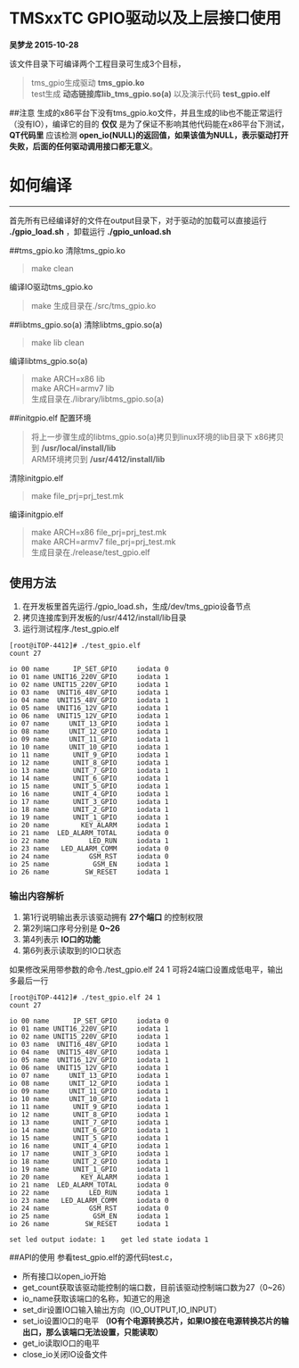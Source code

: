 # TMSxxTC GPIO驱动以及上层接口使用  
**吴梦龙
2015-10-28**

该文件目录下可编译两个工程目录可生成3个目标，
> tms_gpio生成驱动 **tms_gpio.ko**  
  test生成 **动态链接库lib_tms_gpio.so(a)** 以及演示代码 **test_gpio.elf**

##注意
生成的x86平台下没有tms_gpio.ko文件，并且生成的lib也不能正常运行（没有IO），编译它的目的 **仅仅** 是为了保证不影响其他代码能在x86平台下测试， **QT代码里** 应该检测 **open_io(NULL)的返回值，如果该值为NULL，表示驱动打开失败，后面的任何驱动调用接口都无意义**。



# 如何编译
---
首先所有已经编译好的文件在output目录下，对于驱动的加载可以直接运行 **./gpio_load.sh** ，卸载运行 **./gpio_unload.sh**


##tms_gpio.ko
清除tms_gpio.ko
> make clean

编译IO驱动tms_gpio.ko
> make
生成目录在./src/tms_gpio.ko

##libtms_gpio.so(a)
清除libtms_gpio.so(a)
> make lib clean

编译libtms_gpio.so(a)
> make ARCH=x86 lib  
make ARCH=armv7 lib  
生成目录在./library/libtms_gpio.so(a)

##initgpio.elf
配置环境
> 将上一步骤生成的libtms_gpio.so(a)拷贝到linux环境的lib目录下 
x86拷贝到 **/usr/local/install/lib**  
ARM环境拷贝到 **/usr/4412/install/lib**

清除initgpio.elf
> make file_prj=prj_test.mk 

编译initgpio.elf
> make ARCH=x86 file_prj=prj_test.mk  
make ARCH=armv7 file_prj=prj_test.mk  
生成目录在./release/test_gpio.elf

## 使用方法
1. 在开发板里首先运行./gpio_load.sh，生成/dev/tms_gpio设备节点
1. 拷贝连接库到开发板的/usr/4412/install/lib目录
1. 运行测试程序./test_gpio.elf

```
[root@iTOP-4412]# ./test_gpio.elf
count 27

io 00 name      IP_SET_GPIO     iodata 0
io 01 name UNIT16_220V_GPIO     iodata 1
io 02 name UNIT15_220V_GPIO     iodata 1
io 03 name  UNIT16_48V_GPIO     iodata 1
io 04 name  UNIT15_48V_GPIO     iodata 1
io 05 name  UNIT16_12V_GPIO     iodata 1
io 06 name  UNIT15_12V_GPIO     iodata 1
io 07 name     UNIT_13_GPIO     iodata 1
io 08 name     UNIT_12_GPIO     iodata 1
io 09 name     UNIT_11_GPIO     iodata 1
io 10 name     UNIT_10_GPIO     iodata 1
io 11 name      UNIT_9_GPIO     iodata 1
io 12 name      UNIT_8_GPIO     iodata 1
io 13 name      UNIT_7_GPIO     iodata 1
io 14 name      UNIT_6_GPIO     iodata 1
io 15 name      UNIT_5_GPIO     iodata 1
io 16 name      UNIT_4_GPIO     iodata 1
io 17 name      UNIT_3_GPIO     iodata 1
io 18 name      UNIT_2_GPIO     iodata 1
io 19 name      UNIT_1_GPIO     iodata 1
io 20 name        KEY_ALARM     iodata 1
io 21 name  LED_ALARM_TOTAL     iodata 0
io 22 name          LED_RUN     iodata 1
io 23 name   LED_ALARM_COMM     iodata 0
io 24 name          GSM_RST     iodata 0
io 25 name           GSM_EN     iodata 1
io 26 name         SW_RESET     iodata 1
```
### 输出内容解析

1. 第1行说明输出表示该驱动拥有 **27个端口** 的控制权限
1. 第2列端口序号分别是 **0~26**
1. 第4列表示 **IO口的功能**
1. 第6列表示读取到的IO口状态

如果修改采用带参数的命令./test_gpio.elf 24 1 可将24端口设置成低电平，输出多最后一行

```
[root@iTOP-4412]# ./test_gpio.elf 24 1
count 27

io 00 name      IP_SET_GPIO     iodata 0
io 01 name UNIT16_220V_GPIO     iodata 1
io 02 name UNIT15_220V_GPIO     iodata 1
io 03 name  UNIT16_48V_GPIO     iodata 1
io 04 name  UNIT15_48V_GPIO     iodata 1
io 05 name  UNIT16_12V_GPIO     iodata 1
io 06 name  UNIT15_12V_GPIO     iodata 1
io 07 name     UNIT_13_GPIO     iodata 1
io 08 name     UNIT_12_GPIO     iodata 1
io 09 name     UNIT_11_GPIO     iodata 1
io 10 name     UNIT_10_GPIO     iodata 1
io 11 name      UNIT_9_GPIO     iodata 1
io 12 name      UNIT_8_GPIO     iodata 1
io 13 name      UNIT_7_GPIO     iodata 1
io 14 name      UNIT_6_GPIO     iodata 1
io 15 name      UNIT_5_GPIO     iodata 1
io 16 name      UNIT_4_GPIO     iodata 1
io 17 name      UNIT_3_GPIO     iodata 1
io 18 name      UNIT_2_GPIO     iodata 1
io 19 name      UNIT_1_GPIO     iodata 1
io 20 name        KEY_ALARM     iodata 1
io 21 name  LED_ALARM_TOTAL     iodata 0
io 22 name          LED_RUN     iodata 1
io 23 name   LED_ALARM_COMM     iodata 0
io 24 name          GSM_RST     iodata 0
io 25 name           GSM_EN     iodata 1
io 26 name         SW_RESET     iodata 1

set led output iodate: 1    get led state iodata 1
```

##API的使用
参看test_gpio.elf的源代码test.c，

- 所有接口以open_io开始
- get_count获取该驱动能控制的端口数，目前该驱动控制端口数为27（0~26）
- io_name获取该端口的名称，知道它的用途
- set_dir设置IO口输入输出方向（IO_OUTPUT,IO_INPUT）
- set_io设置IO口的电平 **（IO有个电源转换芯片，如果IO接在电源转换芯片的输出口，那么该端口无法设置，只能读取）**
- get_io读取IO口的电平
- close_io关闭IO设备文件
